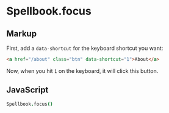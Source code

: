 Spellbook.focus
===============

Markup
------

First, add a `data-shortcut` for the keyboard shortcut you want:

```html
<a href="/about" class="btn" data-shortcut="1">About</a>
```

Now, when you hit `1` on the keyboard, it will click this button.

JavaScript
----------

```coffeescript
Spellbook.focus()
```

